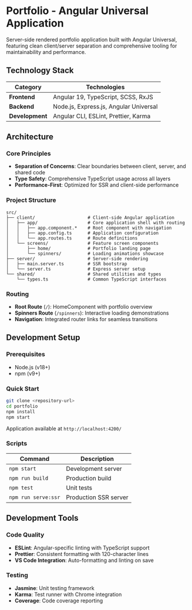 # Portfolio - Angular Universal Application

Server-side rendered portfolio application built with Angular Universal, featuring clean client/server separation and comprehensive tooling for maintainability and performance.

## Technology Stack

| Category      | Technologies                            |
|---------------|-----------------------------------------|
| **Frontend**  | Angular 19, TypeScript, SCSS, RxJS      |
| **Backend**   | Node.js, Express.js, Angular Universal  |
| **Development** | Angular CLI, ESLint, Prettier, Karma   |

## Architecture

### Core Principles
- **Separation of Concerns**: Clear boundaries between client, server, and shared code
- **Type Safety**: Comprehensive TypeScript usage across all layers
- **Performance-First**: Optimized for SSR and client-side performance

### Project Structure
```
src/
├── client/                    # Client-side Angular application
│   ├── app/                   # Core application shell with routing
│   │   ├── app.component.*    # Root component with navigation
│   │   ├── app.config.ts      # Application configuration
│   │   └── app.routes.ts      # Route definitions
│   └── screens/               # Feature screen components
│       ├── home/              # Portfolio landing page
│       └── spinners/          # Loading animations showcase
├── server/                    # Server-side rendering
│   ├── main.server.ts         # SSR bootstrap
│   └── server.ts              # Express server setup
└── shared/                    # Shared utilities and types
    └── types.ts               # Common TypeScript interfaces
```

### Routing
- **Root Route** (`/`): HomeComponent with portfolio overview
- **Spinners Route** (`/spinners`): Interactive loading demonstrations
- **Navigation**: Integrated router links for seamless transitions

## Development Setup

### Prerequisites
- Node.js (v18+)
- npm (v9+)

### Quick Start
```bash
git clone <repository-url>
cd portfolio
npm install
npm start
```

Application available at `http://localhost:4200/`

### Scripts
| Command             | Description                           |
|---------------------|---------------------------------------|
| `npm start`         | Development server                    |
| `npm run build`     | Production build                      |
| `npm test`          | Unit tests                            |
| `npm run serve:ssr` | Production SSR server                 |

## Development Tools

### Code Quality
- **ESLint**: Angular-specific linting with TypeScript support
- **Prettier**: Consistent formatting with 120-character lines
- **VS Code Integration**: Auto-formatting and linting on save

### Testing
- **Jasmine**: Unit testing framework
- **Karma**: Test runner with Chrome integration
- **Coverage**: Code coverage reporting
